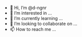 - 👋 Hi, I’m @d-ngnr
- 👀 I’m interested in ...
- 🌱 I’m currently learning ...
- 💞️ I’m looking to collaborate on ...
- 📫 How to reach me ...

<!---
d-ngnr/d-ngnr is a ✨ special ✨ repository because its `README.md` (this file) appears on your GitHub profile.
You can click the Preview link to take a look at your changes.
--->
